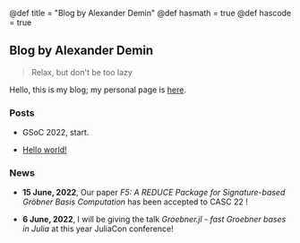 @def title = "Blog by Alexander Demin"
@def hasmath = true
@def hascode = true

## Blog by Alexander Demin

> Relax, but don't be too lazy

Hello, this is my blog; my personal page is [here](https://sumiya11.github.io/).

### Posts

- GSoC 2022, start.

- [Hello world!](posts/post1)

### News

- **15 June, 2022**, Our paper *F5: A REDUCE Package for Signature-based Gröbner Basis Computation* has been accepted to CASC 22 !

- **6 June, 2022**, I will be giving the talk *Groebner.jl - fast Groebner bases in Julia* at this year JuliaCon conference!